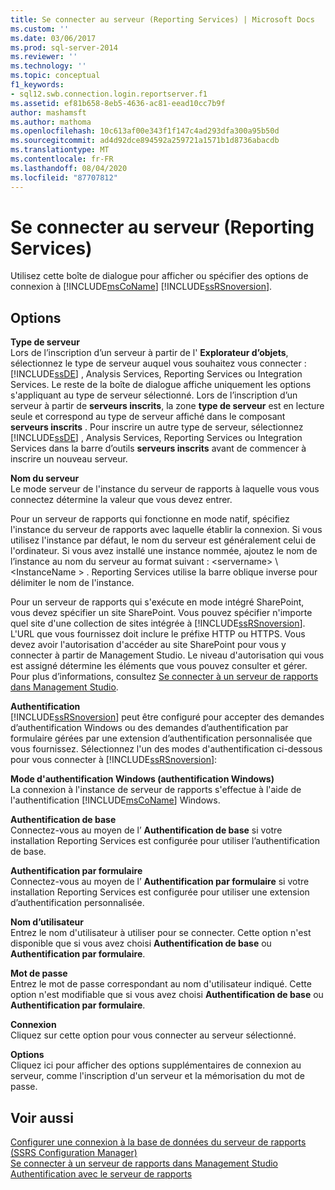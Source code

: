 ```yaml
---
title: Se connecter au serveur (Reporting Services) | Microsoft Docs
ms.custom: ''
ms.date: 03/06/2017
ms.prod: sql-server-2014
ms.reviewer: ''
ms.technology: ''
ms.topic: conceptual
f1_keywords:
- sql12.swb.connection.login.reportserver.f1
ms.assetid: ef81b658-8eb5-4636-ac81-eead10cc7b9f
author: mashamsft
ms.author: mathoma
ms.openlocfilehash: 10c613af00e343f1f147c4ad293dfa300a95b50d
ms.sourcegitcommit: ad4d92dce894592a259721a1571b1d8736abacdb
ms.translationtype: MT
ms.contentlocale: fr-FR
ms.lasthandoff: 08/04/2020
ms.locfileid: "87707812"
---
```

# <a name="connect-to-server-reporting-services"></a>Se connecter au serveur (Reporting Services)
  Utilisez cette boîte de dialogue pour afficher ou spécifier des options de connexion à [!INCLUDE[msCoName](../includes/msconame-md.md)] [!INCLUDE[ssRSnoversion](../includes/ssrsnoversion-md.md)].  
  
## <a name="options"></a>Options  
 **Type de serveur**  
 Lors de l’inscription d’un serveur à partir de l' **Explorateur d’objets**, sélectionnez le type de serveur auquel vous souhaitez vous connecter : [!INCLUDE[ssDE](../includes/ssde-md.md)] , Analysis Services, Reporting Services ou Integration Services. Le reste de la boîte de dialogue affiche uniquement les options s'appliquant au type de serveur sélectionné. Lors de l’inscription d’un serveur à partir de **serveurs inscrits**, la zone **type de serveur** est en lecture seule et correspond au type de serveur affiché dans le composant **serveurs inscrits** . Pour inscrire un autre type de serveur, sélectionnez [!INCLUDE[ssDE](../includes/ssde-md.md)] , Analysis Services, Reporting Services ou Integration Services dans la barre d’outils **serveurs inscrits** avant de commencer à inscrire un nouveau serveur.  
  
 **Nom du serveur**  
 Le mode serveur de l'instance du serveur de rapports à laquelle vous vous connectez détermine la valeur que vous devez entrer.  
  
 Pour un serveur de rapports qui fonctionne en mode natif, spécifiez l'instance du serveur de rapports avec laquelle établir la connexion. Si vous utilisez l'instance par défaut, le nom du serveur est généralement celui de l'ordinateur. Si vous avez installé une instance nommée, ajoutez le nom de l’instance au nom du serveur au format suivant : \<servername> \\<InstanceName \> . Reporting Services utilise la barre oblique inverse pour délimiter le nom de l'instance.  
  
 Pour un serveur de rapports qui s'exécute en mode intégré SharePoint, vous devez spécifier un site SharePoint. Vous pouvez spécifier n'importe quel site d'une collection de sites intégrée à [!INCLUDE[ssRSnoversion](../includes/ssrsnoversion-md.md)]. L'URL que vous fournissez doit inclure le préfixe HTTP ou HTTPS. Vous devez avoir l'autorisation d'accéder au site SharePoint pour vous y connecter à partir de Management Studio. Le niveau d'autorisation qui vous est assigné détermine les éléments que vous pouvez consulter et gérer. Pour plus d’informations, consultez [Se connecter à un serveur de rapports dans Management Studio](../reporting-services/tools/connect-to-a-report-server-in-management-studio.md).  
  
 **Authentification**  
 [!INCLUDE[ssRSnoversion](../includes/ssrsnoversion-md.md)] peut être configuré pour accepter des demandes d’authentification Windows ou des demandes d’authentification par formulaire gérées par une extension d’authentification personnalisée que vous fournissez. Sélectionnez l'un des modes d'authentification ci-dessous pour vous connecter à [!INCLUDE[ssRSnoversion](../includes/ssrsnoversion-md.md)]:  
  
 **Mode d'authentification Windows (authentification Windows)**  
 La connexion à l'instance de serveur de rapports s'effectue à l'aide de l'authentification [!INCLUDE[msCoName](../includes/msconame-md.md)] Windows.  
  
 **Authentification de base**  
 Connectez-vous au moyen de l’ **Authentification de base** si votre installation Reporting Services est configurée pour utiliser l’authentification de base.  
  
 **Authentification par formulaire**  
 Connectez-vous au moyen de l’ **Authentification par formulaire** si votre installation Reporting Services est configurée pour utiliser une extension d’authentification personnalisée.  
  
 **Nom d’utilisateur**  
 Entrez le nom d'utilisateur à utiliser pour se connecter. Cette option n'est disponible que si vous avez choisi **Authentification de base** ou **Authentification par formulaire**.  
  
 **Mot de passe**  
 Entrez le mot de passe correspondant au nom d'utilisateur indiqué. Cette option n'est modifiable que si vous avez choisi **Authentification de base** ou **Authentification par formulaire**.  
  
 **Connexion**  
 Cliquez sur cette option pour vous connecter au serveur sélectionné.  
  
 **Options**  
 Cliquez ici pour afficher des options supplémentaires de connexion au serveur, comme l'inscription d'un serveur et la mémorisation du mot de passe.  
  
## <a name="see-also"></a>Voir aussi  
 [Configurer une connexion à la base de données du serveur de rapports &#40;SSRS Configuration Manager&#41;](../../2014/sql-server/install/configure-a-report-server-database-connection-ssrs-configuration-manager.md)   
 [Se connecter à un serveur de rapports dans Management Studio](../reporting-services/tools/connect-to-a-report-server-in-management-studio.md)   
 [Authentification avec le serveur de rapports](../reporting-services/security/authentication-with-the-report-server.md)  
  
  
